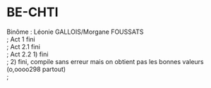 # BE-CHTI
Binôme : Léonie GALLOIS/Morgane FOUSSATS <br/>;
Act 1 fini <br/>;
Act 2.1 fini <br/>;
Act 2.2 1) fini <br/>;
        2) fini, compile sans erreur mais on obtient pas les bonnes valeurs (o,oooo298 partout) <br/>;
